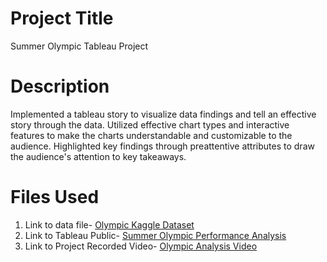 # Project Title 
Summer Olympic Tableau Project

# Description 
Implemented a tableau story to visualize data findings and tell an effective story through the data. Utilized effective chart types and interactive features to make the charts understandable and customizable to the audience. Highlighted key findings through preattentive attributes to draw the audience's attention to key takeaways.

# Files Used 
1. Link to data file- [Olympic Kaggle Dataset](https://www.kaggle.com/datasets/heesoo37/120-years-of-olympic-history-athletes-and-results)
2. Link to Tableau Public- [Summer Olympic Performance Analysis](https://public.tableau.com/shared/ZPMRHK4YC?:display_count=n&:origin=viz_share_link)
3. Link to Project Recorded Video- [Olympic Analysis Video](https://www.youtube.com/watch?v=5vuV9flydFs) 

